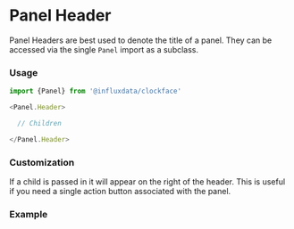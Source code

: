 # Panel Header

Panel Headers are best used to denote the title of a panel. They can be accessed via the single `Panel` import as a subclass.

### Usage
```js
import {Panel} from '@influxdata/clockface'

<Panel.Header>

  // Children

</Panel.Header>
```

### Customization

If a child is passed in it will appear on the right of the header. This is useful if you need a single action button associated with the panel.

### Example
<!-- STORY -->


<!-- STORY HIDE START -->

<!-- STORY HIDE END -->

<!-- PROPS -->

